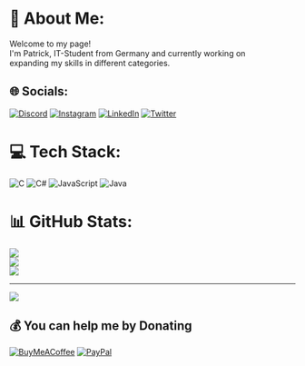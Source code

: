 # 💫 About Me:
Welcome to my page!<br>I'm Patrick, IT-Student from Germany and currently working on<br>expanding my skills in different categories.


## 🌐 Socials:
[![Discord](https://img.shields.io/badge/Discord-%237289DA.svg?logo=discord&logoColor=white)](https://discord.com/users/264193309721755648) [![Instagram](https://img.shields.io/badge/Instagram-%23E4405F.svg?logo=Instagram&logoColor=white)](https://instagram.com/zockol) [![LinkedIn](https://img.shields.io/badge/LinkedIn-%230077B5.svg?logo=linkedin&logoColor=white)](https://linkedin.com/in/patrick-zockol-687204253) [![Twitter](https://img.shields.io/badge/Twitter-%231DA1F2.svg?logo=Twitter&logoColor=white)](https://twitter.com/zockol) 

# 💻 Tech Stack:
![C](https://img.shields.io/badge/c-%2300599C.svg?style=for-the-badge&logo=c&logoColor=white) ![C#](https://img.shields.io/badge/c%23-%23239120.svg?style=for-the-badge&logo=c-sharp&logoColor=white) ![JavaScript](https://img.shields.io/badge/javascript-%23323330.svg?style=for-the-badge&logo=javascript&logoColor=%23F7DF1E) ![Java](https://img.shields.io/badge/java-%23ED8B00.svg?style=for-the-badge&logo=java&logoColor=white)
# 📊 GitHub Stats:
![](https://github-readme-stats.vercel.app/api?username=zockol&theme=dark&hide_border=false&include_all_commits=true&count_private=true)<br/>
![](https://github-readme-streak-stats.herokuapp.com/?user=zockol&theme=dark&hide_border=false)<br/>
![](https://github-readme-stats.vercel.app/api/top-langs/?username=zockol&theme=dark&hide_border=false&include_all_commits=true&count_private=true&layout=compact)

---
[![](https://visitcount.itsvg.in/api?id=zockol&icon=1&color=12)](https://visitcount.itsvg.in)

  ## 💰 You can help me by Donating
  [![BuyMeACoffee](https://img.shields.io/badge/Buy%20Me%20a%20Coffee-ffdd00?style=for-the-badge&logo=buy-me-a-coffee&logoColor=black)](https://buymeacoffee.com/https://www.buymeacoffee.com/zockol) [![PayPal](https://img.shields.io/badge/PayPal-00457C?style=for-the-badge&logo=paypal&logoColor=white)](https://paypal.me/zockol) 

  <!-- Proudly created with GPRM ( https://gprm.itsvg.in ) -->
  
